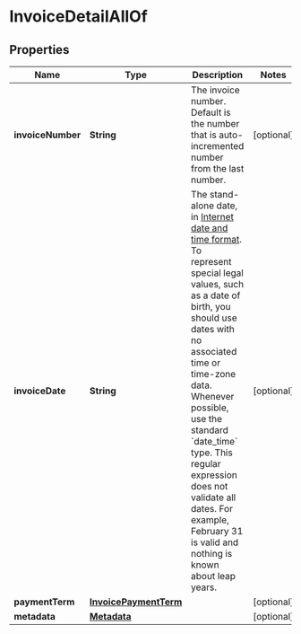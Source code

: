 

# InvoiceDetailAllOf


## Properties

| Name | Type | Description | Notes |
|------------ | ------------- | ------------- | -------------|
|**invoiceNumber** | **String** | The invoice number. Default is the number that is auto-incremented number from the last number. |  [optional] |
|**invoiceDate** | **String** | The stand-alone date, in [Internet date and time format](https://tools.ietf.org/html/rfc3339#section-5.6). To represent special legal values, such as a date of birth, you should use dates with no associated time or time-zone data. Whenever possible, use the standard &#x60;date_time&#x60; type. This regular expression does not validate all dates. For example, February 31 is valid and nothing is known about leap years. |  [optional] |
|**paymentTerm** | [**InvoicePaymentTerm**](InvoicePaymentTerm.md) |  |  [optional] |
|**metadata** | [**Metadata**](Metadata.md) |  |  [optional] |



